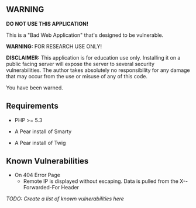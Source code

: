 WARNING
-------

**DO NOT USE THIS APPLICATION!**  

This is a "Bad Web Application" that's designed to be vulnerable.  

**WARNING:** FOR RESEARCH USE ONLY!

**DISCLAIMER:** This application is for education use only.  Installing it on a public facing server will expose the server to several security vulnerabilities.  The author takes absolutely no responsibility for any damage that may occur from the use or misuse of any of this code.

You have been warned.

Requirements
------------

- PHP >= 5.3

- A Pear install of Smarty

- A Pear install of Twig

Known Vulnerabilities
---------------------

 - On 404 Error Page
    - Remote IP is displayed without escaping.  Data is pulled from the X--Forwarded-For Header

*TODO: Create a list of known vulnerabilities here*

